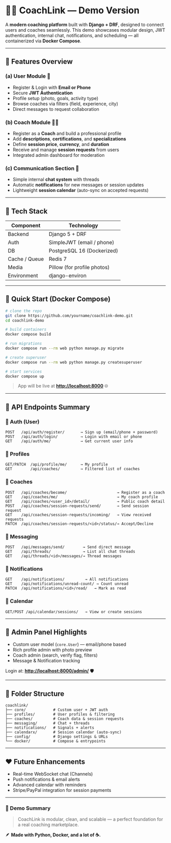 # 🏋️‍♂️ CoachLink — Demo Version

A **modern coaching platform** built with **Django + DRF**, designed to connect users and coaches seamlessly. This demo showcases modular design, JWT authentication, internal chat, notifications, and scheduling — all containerized via **Docker Compose**.

---

## 🚀 Features Overview

### (a) **User Module** 👤

* Register & Login with **Email or Phone**
* Secure **JWT Authentication**
* Profile setup (photo, goals, activity type)
* Browse coaches via filters (field, experience, city)
* Direct messages to request collaboration

### (b) **Coach Module** 🧑‍🏫

* Register as a **Coach** and build a professional profile
* Add **descriptions**, **certifications**, and **specializations**
* Define **session price**, **currency**, and **duration**
* Receive and manage **session requests** from users
* Integrated admin dashboard for moderation

### (c) **Communication Section** 💬

* Simple internal **chat system** with threads
* Automatic **notifications** for new messages or session updates
* Lightweight **session calendar** (auto-sync on accepted requests)

---

## 🧩 Tech Stack

| Component     | Technology                  |
| ------------- | --------------------------- |
| Backend       | Django 5 + DRF              |
| Auth          | SimpleJWT (email / phone)   |
| DB            | PostgreSQL 16 (Dockerized)  |
| Cache / Queue | Redis 7                     |
| Media         | Pillow (for profile photos) |
| Environment   | django-environ              |

---

## 🐳 Quick Start (Docker Compose)

```bash
# clone the repo
git clone https://github.com/yourname/coachlink-demo.git
cd coachlink-demo

# build containers
docker compose build

# run migrations
docker compose run --rm web python manage.py migrate

# create superuser
docker compose run --rm web python manage.py createsuperuser

# start services
docker compose up
```

> App will be live at **[http://localhost:8000](http://localhost:8000)** 🌐

---

## 🔐 API Endpoints Summary

### 🔸 Auth (User)

```
POST   /api/auth/register/       → Sign up (email/phone + password)
POST   /api/auth/login/          → Login with email or phone
GET    /api/auth/me/             → Get current user info
```

### 🔸 Profiles

```
GET/PATCH  /api/profile/me/      → My profile
GET        /api/coaches/         → Filtered list of coaches
```

### 🔸 Coaches

```
POST   /api/coaches/become/                      → Register as a coach
GET    /api/coaches/me/                          → My coach profile
GET    /api/coaches/<user_id>/detail/            → Public coach detail
POST   /api/coaches/session-requests/send/       → Send session request
GET    /api/coaches/session-requests/incoming/   → View received requests
PATCH  /api/coaches/session-requests/<id>/status/→ Accept/Decline
```

### 🔸 Messaging

```
POST   /api/messages/send/        → Send direct message
GET    /api/threads/              → List all chat threads
GET    /api/threads/<id>/messages/→ Thread messages
```

### 🔸 Notifications

```
GET    /api/notifications/         → All notifications
GET    /api/notifications/unread-count/ → Count unread
PATCH  /api/notifications/<id>/read/   → Mark as read
```

### 🔸 Calendar

```
GET/POST /api/calendar/sessions/   → View or create sessions
```

---

## 🧠 Admin Panel Highlights

* Custom user model (`core.User`) — email/phone based
* Rich profile admin with photo preview
* Coach admin (search, verify flag, filters)
* Message & Notification tracking

Login at: **[http://localhost:8000/admin/](http://localhost:8000/admin/)** 🛡️

---

## 🧱 Folder Structure

```
coachlink/
├── core/            # Custom user + JWT auth
├── profiles/        # User profiles & filtering
├── coaches/         # Coach data & session requests
├── messaging/       # Chat + threads
├── notifications/   # Signals + alerts
├── calendarx/       # Session calendar (auto-sync)
├── config/          # Django settings & URLs
└── docker/          # Compose & entrypoints
```

---

## ❤️ Future Enhancements

* Real-time WebSocket chat (Channels)
* Push notifications & email alerts
* Advanced calendar with reminders
* Stripe/PayPal integration for session payments

---

### 🏁 Demo Summary

> CoachLink is modular, clean, and scalable — a perfect foundation for a real coaching marketplace.

🪶 **Made with Python, Docker, and a lot of ☕.**
